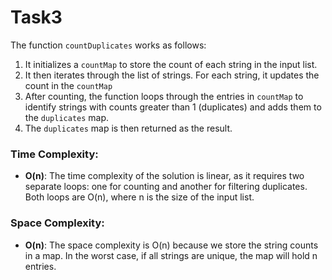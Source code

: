 # Task3
The function `countDuplicates` works as follows:

1. It initializes a `countMap` to store the count of each string in the input list.
2. It then iterates through the list of strings. For each string, it updates the count in the `countMap`
3. After counting, the function loops through the entries in `countMap` to identify strings with counts greater than 1 (duplicates) and adds them to the `duplicates` map.
4. The `duplicates` map is then returned as the result.

### Time Complexity:
- **O(n)**: The time complexity of the solution is linear, as it requires two separate loops: one for counting and another for filtering duplicates. Both loops are O(n), where n is the size of the input list.

### Space Complexity:
- **O(n)**: The space complexity is O(n) because we store the string counts in a map. In the worst case, if all strings are unique, the map will hold n entries.

